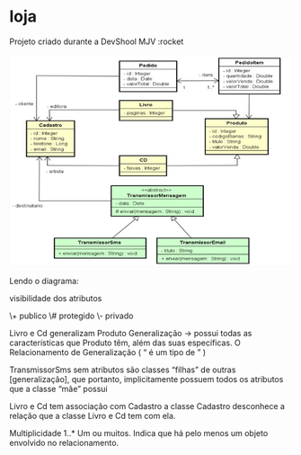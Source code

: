 # loja
Projeto criado durante a DevShool MJV :rocket

<div align="center">
  <img alt="Diagrama do Sistema" title="diagrama" src="diagrama.jpeg" />
</div>


Lendo o diagrama:
<p>visibilidade dos atributos</p>
\+ publico
\# protegido
\- privado


Livro e Cd generalizam Produto
Generalização -> possui todas as características que Produto têm, além das suas específicas.
O Relacionamento de Generalização ( “ é um tipo de ” )

TransmissorSms
sem atributos são classes “filhas” de outras [generalização], que portanto, implicitamente possuem todos os atributos que a classe “mãe” possui

Livro e Cd tem associação com Cadastro
a classe Cadastro desconhece a relação que a classe Livro e Cd tem com ela.

Multiplicidade
1..* Um ou muitos. Indica que há pelo menos um
objeto envolvido no relacionamento.